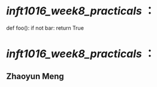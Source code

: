 # _*inft1016_week8_practicals*_ ：
def foo():
    if not bar:
        return True
# _*inft1016_week8_practicals*_ ：


## Zhaoyun Meng
